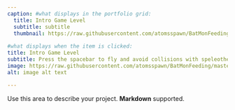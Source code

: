 ```yaml
---
caption: #what displays in the portfolio grid:
  title: Intro Game Level
  subtitle: subtitle
  thumbnail: https://raw.githubusercontent.com/atomsspawn/BatMonFeeding/master/assets/img/IntroSS.jpg
  
#what displays when the item is clicked:
title: Intro Game Level
subtitle: Press the spacebar to fly and avoid collisions with speleothems (cave formation).  Fly the bat to the end of the level and the game will display a different bat fact.
image: https://raw.githubusercontent.com/atomsspawn/BatMonFeeding/master/assets/img/IntroSS.jpg #main image, can be a link or a file in assets/img/portfolio
alt: image alt text

---
```

Use this area to describe your project. **Markdown** supported.



